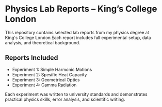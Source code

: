 # Physics Lab Reports – King’s College London

This repository contains selected lab reports from my physics degree at King's College London.Each report includes full experimental setup, data analysis, and theoretical background.

## Reports Included
- Experiment 1: Simple Harmonic Motions
- Experiment 2: Spesific Heat Capacity
- Experiment 3: Geometrical Optics
- Experiment 4: Gamma Radiation


Each experiment was written to university standards and demonstrates practical physics skills, error analysis, and scientific writing.
